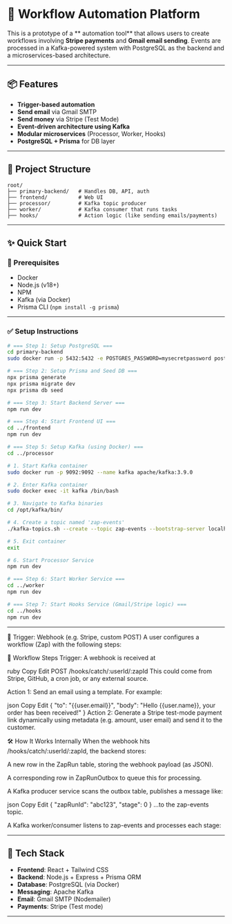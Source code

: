 # 🔧 Workflow Automation Platform

This is a prototype of a ** automation tool** that allows users to create workflows involving **Stripe payments** and **Gmail email sending**. Events are processed in a Kafka-powered system with PostgreSQL as the backend and a microservices-based architecture.

---

## 📦 Features

* **Trigger-based automation**
* **Send email** via Gmail SMTP
* **Send money** via Stripe (Test Mode)
* **Event-driven architecture using Kafka**
* **Modular microservices** (Processor, Worker, Hooks)
* **PostgreSQL + Prisma** for DB layer

---

## 🧱 Project Structure

```
root/
├── primary-backend/   # Handles DB, API, auth
├── frontend/          # Web UI
├── processor/         # Kafka topic producer
├── worker/            # Kafka consumer that runs tasks
├── hooks/             # Action logic (like sending emails/payments)
```

---

## ✨ Quick Start

### 📌 Prerequisites

* Docker
* Node.js (v18+)
* NPM
* Kafka (via Docker)
* Prisma CLI (`npm install -g prisma`)

---

### ✅ Setup Instructions

```bash
# === Step 1: Setup PostgreSQL ===
cd primary-backend
sudo docker run -p 5432:5432 -e POSTGRES_PASSWORD=mysecretpassword postgres

# === Step 2: Setup Prisma and Seed DB ===
npx prisma generate
npx prisma migrate dev
npx prisma db seed

# === Step 3: Start Backend Server ===
npm run dev
```

```bash
# === Step 4: Start Frontend UI ===
cd ../frontend
npm run dev
```

```bash
# === Step 5: Setup Kafka (using Docker) ===
cd ../processor

# 1. Start Kafka container
sudo docker run -p 9092:9092 --name kafka apache/kafka:3.9.0

# 2. Enter Kafka container
sudo docker exec -it kafka /bin/bash

# 3. Navigate to Kafka binaries
cd /opt/kafka/bin/

# 4. Create a topic named 'zap-events'
./kafka-topics.sh --create --topic zap-events --bootstrap-server localhost:9092

# 5. Exit container
exit

# 6. Start Processor Service
npm run dev
```

```bash
# === Step 6: Start Worker Service ===
cd ../worker
npm run dev
```

```bash
# === Step 7: Start Hooks Service (Gmail/Stripe logic) ===
cd ../hooks
npm run dev
```

---

🔔 Trigger: Webhook (e.g. Stripe, custom POST)
A user configures a workflow (Zap) with the following steps:

🧭 Workflow Steps
Trigger: A webhook is received at

ruby
Copy
Edit
POST /hooks/catch/:userId/:zapId
This could come from Stripe, GitHub, a cron job, or any external source.

Action 1: Send an email using a template.
For example:

json
Copy
Edit
{
  "to": "{{user.email}}",
  "body": "Hello {{user.name}}, your order has been received!"
}
Action 2: Generate a Stripe test-mode payment link dynamically using metadata (e.g. amount, user email) and send it to the customer.

🛠️ How It Works Internally
When the webhook hits /hooks/catch/:userId/:zapId, the backend stores:

A new row in the ZapRun table, storing the webhook payload (as JSON).

A corresponding row in ZapRunOutbox to queue this for processing.

A Kafka producer service scans the outbox table, publishes a message like:

json
Copy
Edit
{
  "zapRunId": "abc123",
  "stage": 0
}
...to the zap-events topic.

A Kafka worker/consumer listens to zap-events and processes each stage:


---

## 📒 Tech Stack

* **Frontend**: React + Tailwind CSS
* **Backend**: Node.js + Express + Prisma ORM
* **Database**: PostgreSQL (via Docker)
* **Messaging**: Apache Kafka
* **Email**: Gmail SMTP (Nodemailer)
* **Payments**: Stripe (Test mode)

---



